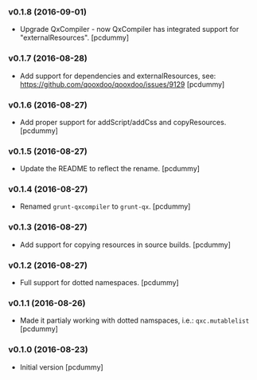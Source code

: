 ### v0.1.8 (2016-09-01)

- Upgrade QxCompiler - now QxCompiler has integrated support for "externalResources".
  [pcdummy]

### v0.1.7 (2016-08-28)

- Add support for dependencies and externalResources,
  see: https://github.com/qooxdoo/qooxdoo/issues/9129
  [pcdummy]

### v0.1.6 (2016-08-27)

- Add proper support for addScript/addCss and copyResources.
  [pcdummy]

### v0.1.5 (2016-08-27)

- Update the README to reflect the rename.
  [pcdummy]

### v0.1.4 (2016-08-27)

- Renamed `grunt-qxcompiler` to `grunt-qx`.
  [pcdummy]

### v0.1.3 (2016-08-27)

- Add support for copying resources in source builds.
  [pcdummy]

### v0.1.2 (2016-08-27)

- Full support for dotted namespaces.
  [pcdummy]

### v0.1.1 (2016-08-26)

- Made it partialy working with dotted namspaces, i.e.: `qxc.mutablelist`
  [pcdummy]

### v0.1.0 (2016-08-23)

- Initial version
  [pcdummy]
